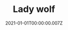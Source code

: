 ---
title: Lady wolf
description: ""
date: "2021-01-01T00:00:00.007Z"
category: personal
preview: "/img/projects/personal/lady-wolf/prev.jpg"
images: ["personal/lady-wolf/1.jpg", "personal/lady-wolf/2.jpg", "personal/lady-wolf/3.jpg"]
---